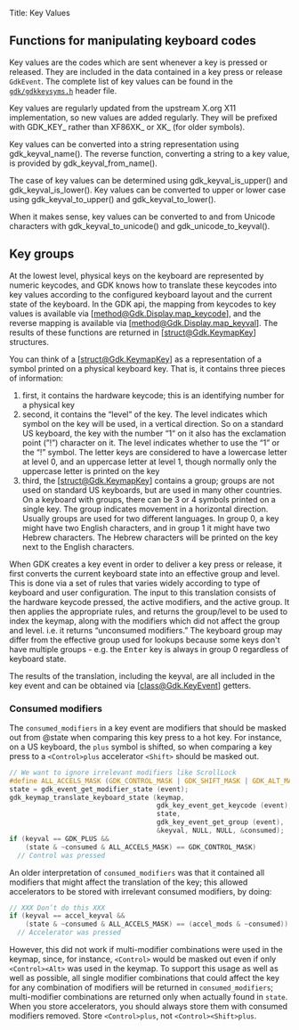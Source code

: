 Title: Key Values

## Functions for manipulating keyboard codes

Key values are the codes which are sent whenever a key is pressed or released.
They are included in the data contained in a key press or release `GdkEvent`.
The complete list of key values can be found in the [`gdk/gdkkeysyms.h`](https://gitlab.gnome.org/GNOME/gtk/-/blob/main/gdk/gdkkeysyms.h) header
file.

Key values are regularly updated from the upstream X.org X11 implementation,
so new values are added regularly. They will be prefixed with GDK_KEY_ rather
than XF86XK_ or XK_ (for older symbols).

Key values can be converted into a string representation using
gdk_keyval_name(). The reverse function, converting a string to a key value,
is provided by gdk_keyval_from_name().

The case of key values can be determined using gdk_keyval_is_upper() and
gdk_keyval_is_lower(). Key values can be converted to upper or lower case
using gdk_keyval_to_upper() and gdk_keyval_to_lower().

When it makes sense, key values can be converted to and from
Unicode characters with gdk_keyval_to_unicode() and gdk_unicode_to_keyval().

## Key groups

At the lowest level, physical keys on the keyboard are represented by
numeric keycodes, and GDK knows how to translate these keycodes into
key values according to the configured keyboard layout and the current
state of the keyboard. In the GDK api, the mapping from keycodes to key
values is available via [method@Gdk.Display.map_keycode], and the reverse
mapping is available via [method@Gdk.Display.map_keyval]. The results of
these functions are returned in [struct@Gdk.KeymapKey] structures.

You can think of a [struct@Gdk.KeymapKey] as a representation of a symbol
printed on a physical keyboard key. That is, it contains three pieces of
information:

  1. first, it contains the hardware keycode; this is an identifying number
    for a physical key
  1. second, it contains the “level” of the key. The level indicates which
    symbol on the key will be used, in a vertical direction. So on a standard
    US keyboard, the key with the number “1“ on it also has the exclamation
    point (”!”) character on it. The level indicates whether to use the “1”
    or the “!” symbol. The letter keys are considered to have a lowercase
    letter at level 0, and an uppercase letter at level 1, though normally
    only the uppercase letter is printed on the key
  1. third, the [struct@Gdk.KeymapKey] contains a group; groups are not used on
     standard US keyboards, but are used in many other countries. On a
     keyboard with groups, there can be 3 or 4 symbols printed on a single
     key. The group indicates movement in a horizontal direction. Usually
     groups are used for two different languages. In group 0, a key might
     have two English characters, and in group 1 it might have two Hebrew
     characters. The Hebrew characters will be printed on the key next to
     the English characters.

When GDK creates a key event in order to deliver a key press or release,
it first converts the current keyboard state into an effective group and
level. This is done via a set of rules that varies widely according to
type of keyboard and user configuration. The input to this translation
consists of the hardware keycode pressed, the active modifiers, and the
active group. It then applies the appropriate rules, and returns the
group/level to be used to index the keymap, along with the modifiers
which did not affect the group and level. i.e. it returns “unconsumed
modifiers.” The keyboard group may differ from the effective group used
for lookups because some keys don't have multiple groups - e.g. the
<kbd>Enter</kbd> key is always in group 0 regardless of keyboard state.

The results of the translation, including the keyval, are all included
in the key event and can be obtained via [class@Gdk.KeyEvent] getters.

### Consumed modifiers

The `consumed_modifiers` in a key event are modifiers that should be masked
out from @state when comparing this key press to a hot key. For instance,
on a US keyboard, the `plus` symbol is shifted, so when comparing a key
press to a `<Control>plus` accelerator `<Shift>` should be masked out.

```c
// We want to ignore irrelevant modifiers like ScrollLock
#define ALL_ACCELS_MASK (GDK_CONTROL_MASK | GDK_SHIFT_MASK | GDK_ALT_MASK)
state = gdk_event_get_modifier_state (event);
gdk_keymap_translate_keyboard_state (keymap,
                                     gdk_key_event_get_keycode (event),
                                     state,
                                     gdk_key_event_get_group (event),
                                     &keyval, NULL, NULL, &consumed);
if (keyval == GDK_PLUS &&
    (state & ~consumed & ALL_ACCELS_MASK) == GDK_CONTROL_MASK)
  // Control was pressed
```

An older interpretation of `consumed_modifiers` was that it contained
all modifiers that might affect the translation of the key;
this allowed accelerators to be stored with irrelevant consumed
modifiers, by doing:

```c
// XXX Don’t do this XXX
if (keyval == accel_keyval &&
    (state & ~consumed & ALL_ACCELS_MASK) == (accel_mods & ~consumed))
  // Accelerator was pressed
```

However, this did not work if multi-modifier combinations were
used in the keymap, since, for instance, `<Control>` would be
masked out even if only `<Control><Alt>` was used in
the keymap. To support this usage as well as well as possible, all single
modifier combinations that could affect the key for any combination
of modifiers will be returned in `consumed_modifiers`; multi-modifier
combinations are returned only when actually found in `state`. When
you store accelerators, you should always store them with consumed
modifiers removed. Store `<Control>plus`, not `<Control><Shift>plus`.
